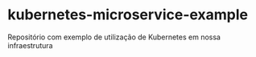 # kubernetes-microservice-example
Repositório com exemplo de utilização de Kubernetes em nossa infraestrutura

